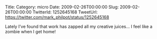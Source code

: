 Title: 
Category: micro
Date: 2009-02-26T00:00:00
Slug: 2009-02-26T00:00:00
TwitterId: 1252645168
TweetUrl: https://twitter.com/mark_philpot/status/1252645168

Lately I've found that work has zapped all my creative juices... I feel like a zombie when I get home!